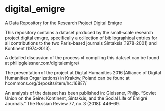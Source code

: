 # digital_emigre
A Data Repository for the Research Project Digital Emigre

This repository contains a dataset produced by the small-scale research project digital emigre, specifically a collection of bibliographical entries for all contributions to the two Paris-based journals Sintaksis (1978-2001) and Kontinent (1974-2013).

A detailed discussion of the process of compiling this dataset can be found at philipgleissner.com/digitalemigre/

The presentation of the project at Digital Humanities 2016 (Alliance of Digital Humanities Organizations) in Kraków, Poland can be found at hcommons.org/deposits/item/hc:16887/

An analysis of the dataset has been published in:
Gleissner, Philip. “Soviet Union on the Seine: Kontinent, Sintaksis, and the Social Life of Émigré Journals.” The Russian Review 77, no. 3 (2018): 446–69.


